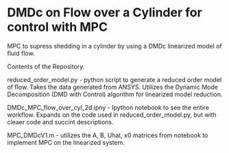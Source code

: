 # DMDc on Flow over a Cylinder for control with MPC
MPC to supress shedding in a cylinder by using a DMDc linearized model of fluid flow.

Contents of the Repository. 

reduced_order_model.py - python script to generate a reduced order model of flow. Takes the data generated from ANSYS. Utilizes the Dynamic Mode Decomposition (DMD with Control) algorithm for linearized model reduction.  

DMDc_MPC_flow_over_cyl_2d.ipny - Ipython notebook to see the entire workflow. Expands on the code used in reduced_order_model.py, but with cleaer code and succint descriptions. 

MPC_DMDcV1.m - utilizes the A, B, Uhat, x0 matrices from notebook to implement MPC on the linearized system.
